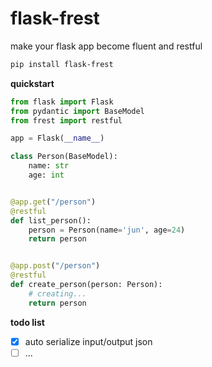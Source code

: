 # flask-frest

make your flask app become fluent and restful

```bash
pip install flask-frest
```

**quickstart**

```python
from flask import Flask
from pydantic import BaseModel
from frest import restful

app = Flask(__name__)

class Person(BaseModel):
    name: str
    age: int


@app.get("/person")
@restful
def list_person():
    person = Person(name='jun', age=24)
    return person


@app.post("/person")
@restful
def create_person(person: Person):
    # creating...
    return person
```

**todo list**

- [x] auto serialize input/output json
- [ ] ...
